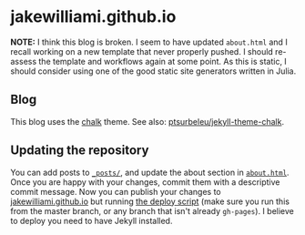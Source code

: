 # jakewilliami.github.io

**NOTE:** I think this blog is broken.  I seem to have updated `about.html` and I recall working on a new template that never properly pushed.  I should re-assess the template and workflows again at some point.  As this is static, I should consider using one of the good static site generators written in Julia.

## Blog

This blog uses the [chalk](https://github.com/nielsenramon/chalk) theme.  See also: [ptsurbeleu/jekyll-theme-chalk](https://github.com/ptsurbeleu/jekyll-theme-chalk).

## Updating the repository

You can add posts to [`_posts/`](./_posts/), and update the about section in [`about.html`](./about.html).  Once you are happy with your changes, commit them with a descriptive commit message.  Now you can publish your changes to [jakewilliami.github.io](https://jakewilliami.github.io) but running [the deploy script](./bin/deploy) (make sure you run this from the master branch, or any branch that isn't already `gh-pages`).  I believe to deploy you need to have Jekyll installed.
